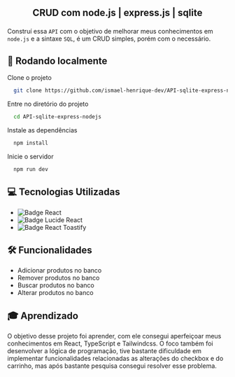 ## <p align="center">CRUD com node.js | express.js | sqlite</p>

Construí essa `API` com o objetivo de melhorar meus conhecimentos em `node.js` e a sintaxe `SQL`, é um CRUD simples, porém com o necessário.

## 🚀 Rodando localmente

Clone o projeto


```bash
  git clone https://github.com/ismael-henrique-dev/API-sqlite-express-nodejs.git
```

Entre no diretório do projeto

```bash
  cd API-sqlite-express-nodejs
```

Instale as dependências

```bash
  npm install
```

Inicie o servidor

```bash
  npm run dev
```

## 💻 Tecnologias Utilizadas

- ![Badge React](https://img.shields.io/badge/Nodejs-%E2%9C%94-blue?style=for-the-badge)
- ![Badge Lucide React](https://img.shields.io/badge/Sqlite-%E2%9C%94-blue?style=for-the-badge)
- ![Badge React Toastify](https://img.shields.io/badge/Express-%E2%9C%94-blue?style=for-the-badge)  

## 🛠️ Funcionalidades

- Adicionar produtos no banco
- Remover produtos no banco
- Buscar produtos no banco
- Alterar produtos no banco

## 🎓 Aprendizado

O objetivo desse projeto foi aprender, com ele consegui aperfeiçoar meus conhecimentos em React, TypeScript e Tailwindcss. O foco também foi desenvolver a lógica de programação, tive bastante dificuldade em implementar funcionalidades relacionadas as alterações do checkbox e do carrinho, mas após bastante pesquisa consegui resolver esse problema.





